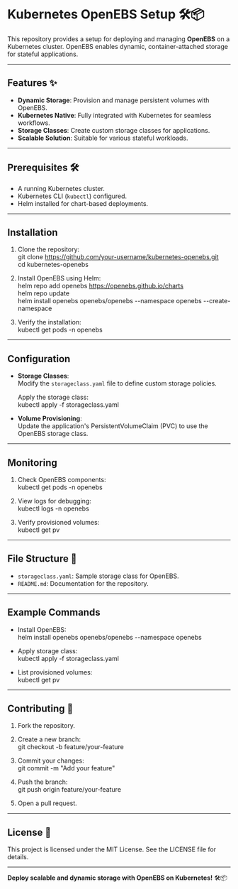 # Kubernetes OpenEBS Setup 🛠️📦  

This repository provides a setup for deploying and managing **OpenEBS** on a Kubernetes cluster. OpenEBS enables dynamic, container-attached storage for stateful applications.

---

## Features ✨  

- **Dynamic Storage**: Provision and manage persistent volumes with OpenEBS.  
- **Kubernetes Native**: Fully integrated with Kubernetes for seamless workflows.  
- **Storage Classes**: Create custom storage classes for applications.  
- **Scalable Solution**: Suitable for various stateful workloads.  

---

## Prerequisites 🛠️  

- A running Kubernetes cluster.  
- Kubernetes CLI (`kubectl`) configured.  
- Helm installed for chart-based deployments.  

---

## Installation  

1. Clone the repository:  
git clone https://github.com/your-username/kubernetes-openebs.git  
cd kubernetes-openebs  

2. Install OpenEBS using Helm:  
helm repo add openebs https://openebs.github.io/charts  
helm repo update  
helm install openebs openebs/openebs --namespace openebs --create-namespace  

3. Verify the installation:  
kubectl get pods -n openebs  

---

## Configuration  

- **Storage Classes**:  
  Modify the `storageclass.yaml` file to define custom storage policies.  

  Apply the storage class:  
  kubectl apply -f storageclass.yaml  

- **Volume Provisioning**:  
  Update the application's PersistentVolumeClaim (PVC) to use the OpenEBS storage class.  

---

## Monitoring  

1. Check OpenEBS components:  
kubectl get pods -n openebs  

2. View logs for debugging:  
kubectl logs <openebs-pod-name> -n openebs  

3. Verify provisioned volumes:  
kubectl get pv  

---

## File Structure 📂  

- `storageclass.yaml`: Sample storage class for OpenEBS.  
- `README.md`: Documentation for the repository.  

---

## Example Commands  

- Install OpenEBS:  
  helm install openebs openebs/openebs --namespace openebs  

- Apply storage class:  
  kubectl apply -f storageclass.yaml  

- List provisioned volumes:  
  kubectl get pv  

---

## Contributing 🤝  

1. Fork the repository.  
2. Create a new branch:  
git checkout -b feature/your-feature  

3. Commit your changes:  
git commit -m "Add your feature"  

4. Push the branch:  
git push origin feature/your-feature  

5. Open a pull request.  

---

## License 📝  

This project is licensed under the MIT License. See the LICENSE file for details.  

---

**Deploy scalable and dynamic storage with OpenEBS on Kubernetes!** 🛠️📦  

